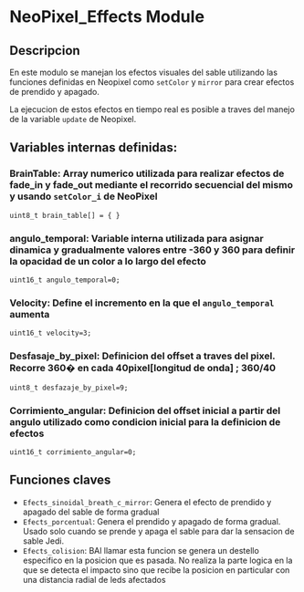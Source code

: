 # NeoPixel_Effects Module

## Descripcion

En este modulo se manejan los efectos visuales del sable utilizando las funciones definidas en Neopixel como `setColor` y `mirror` para crear efectos de prendido y apagado.

La ejecucion de estos efectos en tiempo real es posible a traves del manejo de la variable `update` de Neopixel.

## Variables internas definidas:

### BrainTable: Array numerico utilizada para realizar efectos de fade_in y fade_out mediante el recorrido secuencial del mismo y usando `setColor_i` de NeoPixel 

```
uint8_t brain_table[] = { }
```

### angulo_temporal: Variable interna utilizada para asignar dinamica y gradualmente valores entre -360 y 360 para definir la opacidad de un color a lo largo del efecto

```
uint16_t angulo_temporal=0;
```

### Velocity: Define el incremento en la que el `angulo_temporal` aumenta 

```
uint16_t velocity=3;
```

### Desfasaje_by_pixel: Definicion del offset a traves del pixel. Recorre 360� en cada 40pixel[longitud de onda] ; 360/40

```
uint8_t desfazaje_by_pixel=9; 
```

### Corrimiento_angular: Definicion del offset inicial a partir del angulo utilizado como condicion inicial para la definicion de efectos

```
uint16_t corrimiento_angular=0;
```


## Funciones claves

- `Efects_sinoidal_breath_c_mirror`: Genera el efecto de prendido y apagado del sable de forma gradual
- `Efects_porcentual`: Genera el prendido y apagado de forma gradual. Usado solo cuando se prende y apaga el sable para dar la sensacion de sable Jedi.
- `Efects_colision`: BAl llamar esta funcion se genera un destello especifico en la posicion que es pasada. No realiza la parte logica en la que se detecta el impacto sino que recibe la posicion en particular con una distancia radial de leds afectados
